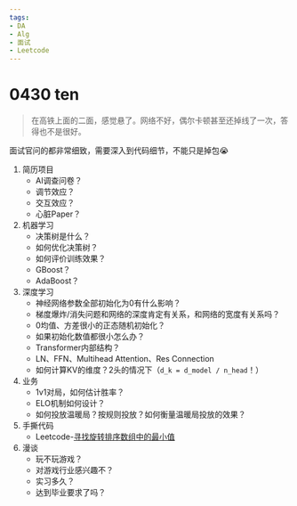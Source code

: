 ```yaml
---
tags:
- DA
- Alg
- 面试
- Leetcode
---
```


# 0430 ten

> 在高铁上面的二面，感觉悬了。网络不好，偶尔卡顿甚至还掉线了一次，答得也不是很好。

面试官问的都非常细致，需要深入到代码细节，不能只是掉包😭

1. 简历项目
    - AI调查问卷？
    - 调节效应？
    - 交互效应？
    - 心脏Paper？
2. 机器学习
    - 决策树是什么？
    - 如何优化决策树？
    - 如何评价训练效果？
    - GBoost？
    - AdaBoost？
3. 深度学习
    - 神经网络参数全部初始化为0有什么影响？
    - 梯度爆炸/消失问题和网络的深度肯定有关系，和网络的宽度有关系吗？
    - 0均值、方差很小的正态随机初始化？
    - 如果初始化数值都很小怎么办？
    - Transformer内部结构？
    - LN、FFN、Multihead Attention、Res Connection
    - 如何计算KV的维度？2头的情况下（`d_k = d_model / n_head`！）
4. 业务
    - 1v1对局，如何估计胜率？
    - ELO机制如何设计？
    - 如何投放温暖局？按规则投放？如何衡量温暖局投放的效果？
5. 手撕代码
    - Leetcode-[寻找旋转排序数组中的最小值](https://leetcode.cn/problems/find-minimum-in-rotated-sorted-array/description/)
6. 漫谈
    - 玩不玩游戏？
    - 对游戏行业感兴趣不？
    - 实习多久？
    - 达到毕业要求了吗？
